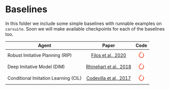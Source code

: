 # Baselines

In this folder we include some simple baselines with runnable examples on `carsuite`.
Soon we will make available checkpoints for each of the baselines too.

Agent                                 | Paper                    | Code
--------------------------------------| :----------------------: | :--:
Robust Imitative Planning (RIP)       | [Filos et al., 2020]     | [![torch](../../assets/logos/torch.png)][RIP]
Deep Imitative Model (DIM)            | [Rhinehart et al., 2018] | [![torch](../../assets/logos/torch.png)][DIM]
Conditional Imitation Learning (CIL)  | [Codevilla et al., 2017] | [![torch](../../assets/logos/torch.png)][CIL]

[Codevilla et al., 2017]: https://arxiv.org/abs/1710.02410
[Rhinehart et al., 2018]: https://arxiv.org/abs/1810.06544
[Filos et al., 2020]: https://arxiv.org/abs/2006.14911

[CIL]: torch/cil/
[DIM]: torch/dim/
[RIP]: torch/rip/
